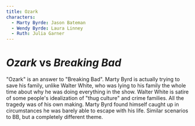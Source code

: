 ```yaml
---
title: Ozark
characters:
  - Marty Byrde: Jason Bateman
  - Wendy Byrde: Laura Linney
  - Ruth: Julia Garner
---
```


# _Ozark_ vs _Breaking Bad_

"Ozark" is an answer to "Breaking Bad". Marty Byrd is actually trying to save his family, unlike Walter White, who was lying to his family the whole time about why he was doing everything in the show. Walter White is satire of some people's idealization of "thug culture" and crime families. All the tragedy was of his own making. Marty Byrd found himself caught up in circumstances he was barely able to escape with his life. Similar scenarios to BB, but a completely different theme.
